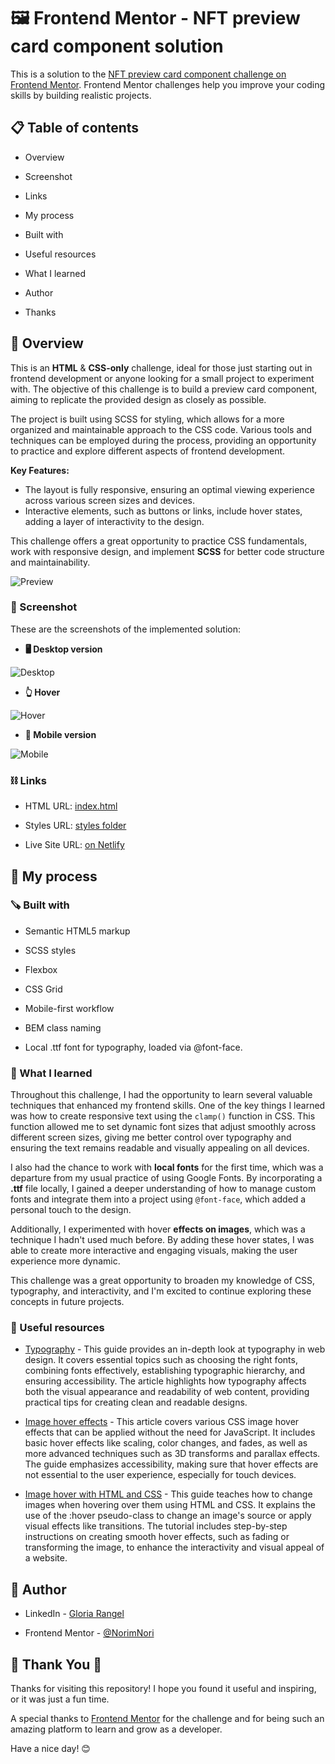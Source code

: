 # 🖼  Frontend Mentor - NFT preview card component solution

This is a solution to the [NFT preview card component challenge on Frontend Mentor](https://www.frontendmentor.io/challenges/nft-preview-card-component-SbdUL_w0U). Frontend Mentor challenges help you improve your coding skills by building realistic projects. 

##  📋 Table of contents

-  Overview

-  Screenshot

-  Links

-  My process

-  Built with

-  Useful resources

- What I learned

-  Author

-  Thanks

##  📖 Overview

This is an **HTML** & **CSS-only** challenge, ideal for those just starting out in frontend development or anyone looking for a small project to experiment with. The objective of this challenge is to build a preview card component, aiming to replicate the provided design as closely as possible.

The project is built using SCSS for styling, which allows for a more organized and maintainable approach to the CSS code. Various tools and techniques can be employed during the process, providing an opportunity to practice and explore different aspects of frontend development.

**Key Features:**
-  The layout is fully responsive, ensuring an optimal viewing experience across various screen sizes and devices.
-  Interactive elements, such as buttons or links, include hover states, adding a layer of interactivity to the design.

This challenge offers a great opportunity to practice CSS fundamentals, work with responsive design, and implement **SCSS** for better code structure and maintainability.

![Preview](./images/desktop-preview.jpg)

###  📸 Screenshot

These are the screenshots of the implemented solution:

-  **🖥️ Desktop version**

![Desktop](./images/NFT_desktop.png)

-  **👆 Hover**  

![Hover](./images/NFT_hover.png)

-  **📱 Mobile version**

![Mobile](./images/NFT_mobile.png)


###  ⛓️ Links

-  HTML URL: [index.html](https://github.com/NorimNori/NFT-preview-card-component/tree/main/styles)

-  Styles URL: [styles folder](https://github.com/NorimNori/NFT-preview-card-component/tree/main/styles)

-  Live Site URL: [on Netlify](https://nft-preview-card-component-by-gr.netlify.app/)

##  📌 My process

###  🪚 Built with

-  Semantic HTML5 markup

-  SCSS styles

-  Flexbox

-  CSS Grid

-  Mobile-first workflow

-  BEM class naming 

-  Local .ttf font for typography, loaded via @font-face.

###  🔬 What I learned

Throughout this challenge, I had the opportunity to learn several valuable techniques that enhanced my frontend skills. One of the key things I learned was how to create responsive text using the `clamp()` function in CSS. This function allowed me to set dynamic font sizes that adjust smoothly across different screen sizes, giving me better control over typography and ensuring the text remains readable and visually appealing on all devices.

I also had the chance to work with **local fonts** for the first time, which was a departure from my usual practice of using Google Fonts. By incorporating a **.ttf** file locally, I gained a deeper understanding of how to manage custom fonts and integrate them into a project using `@font-face`, which added a personal touch to the design.

Additionally, I experimented with hover **effects on images**, which was a technique I hadn't used much before. By adding these hover states, I was able to create more interactive and engaging visuals, making the user experience more dynamic.

This challenge was a great opportunity to broaden my knowledge of CSS, typography, and interactivity, and I'm excited to continue exploring these concepts in future projects.

###  📝 Useful resources

-  [Typography](https://web.dev/learn/design/typography?hl=es-419) - This guide provides an in-depth look at typography in web design. It covers essential topics such as choosing the right fonts, combining fonts effectively, establishing typographic hierarchy, and ensuring accessibility. The article highlights how typography affects both the visual appearance and readability of web content, providing practical tips for creating clean and readable designs.

-  [Image hover effects](https://thebrandsmen.com/css-image-hover-effects/) - This article covers various CSS image hover effects that can be applied without the need for JavaScript. It includes basic hover effects like scaling, color changes, and fades, as well as more advanced techniques such as 3D transforms and parallax effects. The guide emphasizes accessibility, making sure that hover effects are not essential to the user experience, especially for touch devices.

-  [Image hover with HTML and CSS](https://cloudinary.com/guides/front-end-development/change-image-on-hover-with-html-and-css) - This guide teaches how to change images when hovering over them using HTML and CSS. It explains the use of the :hover pseudo-class to change an image's source or apply visual effects like transitions. The tutorial includes step-by-step instructions on creating smooth hover effects, such as fading or transforming the image, to enhance the interactivity and visual appeal of a website.

##  👋 Author

-  LinkedIn - [Gloria Rangel](https://www.linkedin.com/in/gloria-rangel-06b960306/)

-  Frontend Mentor - [@NorimNori](https://www.frontendmentor.io/profile/NorimNori)


##  🌟 Thank You 🌟

Thanks for visiting this repository! I hope you found it useful and inspiring, or it was just a fun time.

A special thanks to [Frontend Mentor](https://www.frontendmentor.io) for the challenge and for being such an amazing platform to learn and grow as a developer.

Have a nice day! 😊
